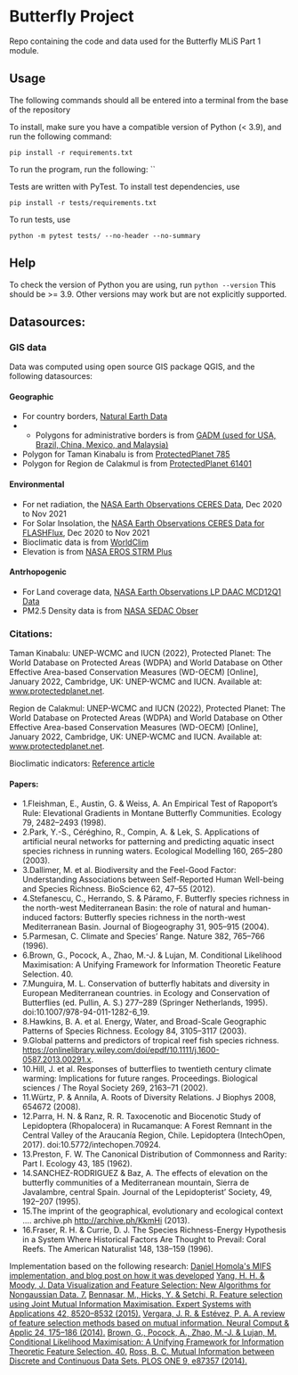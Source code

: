 # Butterfly Project

Repo containing the code and data used for the Butterfly MLiS Part 1 module.

## Usage

The following commands should all be entered into a terminal from the base of the repository

To install, make sure you have a compatible version of Python (< 3.9), and run the following command:

`pip install -r requirements.txt`

To run the program, run the following:
``

Tests are written with PyTest. To install test dependencies, use 

`pip install -r tests/requirements.txt`

To run tests, use 

`python -m pytest tests/ --no-header --no-summary`


## Help
To check the version of Python you are using, run 
`python --version`
This should be >= 3.9. Other versions may work but are not explicitly supported.


## Datasources:
### GIS data
Data was computed using open source GIS package QGIS, and the following datasources:

#### Geographic
* For country borders, [Natural Earth Data](http://www.naturalearthdata.com/downloads/)
* * Polygons for administrative borders is from [GADM (used for USA, Brazil, China, Mexico, and Malaysia)](https://gadm.org/download_country.html)
* Polygon for Taman Kinabalu is from [ProtectedPlanet 785](https://www.protectedplanet.net/785) 
* Polygon for Region de Calakmul is from [ProtectedPlanet 61401](https://www.protectedplanet.net/61401)

#### Environmental
* For net radiation, the [NASA Earth Observations CERES Data](https://neo.gsfc.nasa.gov/view.php?datasetId=CERES_NETFLUX_M), Dec 2020 to Nov 2021
* For Solar Insolation, the [NASA Earth Observations CERES Data for FLASHFlux](https://neo.gsfc.nasa.gov/view.php?datasetId=CERES_NETFLUX_M), Dec 2020 to Nov 2021
* Bioclimatic data is from [WorldClim](https://www.worldclim.org/data/worldclim21.html)
* Elevation is from [NASA EROS STRM Plus](https://www2.jpl.nasa.gov/srtm/)

#### Antrhopogenic 
* For Land coverage data, [NASA Earth Observations LP DAAC MCD12Q1 Data](https://neo.gsfc.nasa.gov/view.php?datasetId=MCD12C1_T1)
* PM2.5 Density data is from [NASA SEDAC Obser](https://sedac.ciesin.columbia.edu/data/set/sdei-global-annual-gwr-pm2-5-modis-misr-seawifs-aod)


### Citations:

Taman Kinabalu: UNEP-WCMC and IUCN (2022), Protected Planet: The World Database on Protected Areas (WDPA) and World Database on Other Effective Area-based Conservation Measures (WD-OECM) [Online], January 2022, Cambridge, UK: UNEP-WCMC and IUCN. Available at: www.protectedplanet.net.

Region de Calakmul: UNEP-WCMC and IUCN (2022), Protected Planet: The World Database on Protected Areas (WDPA) and World Database on Other Effective Area-based Conservation Measures (WD-OECM) [Online], January 2022, Cambridge, UK: UNEP-WCMC and IUCN. Available at: www.protectedplanet.net.

Bioclimatic indicators: [Reference article](https://www.nature.com/articles/s41597-020-00726-5#Sec2)

#### Papers:

* 1.Fleishman, E., Austin, G. & Weiss, A. An Empirical Test of Rapoport’s Rule: Elevational Gradients in Montane Butterfly Communities. Ecology 79, 2482–2493 (1998).
* 2.Park, Y.-S., Céréghino, R., Compin, A. & Lek, S. Applications of artificial neural networks for patterning and predicting aquatic insect species richness in running waters. Ecological Modelling 160, 265–280 (2003).
* 3.Dallimer, M. et al. Biodiversity and the Feel-Good Factor: Understanding Associations between Self-Reported Human Well-being and Species Richness. BioScience 62, 47–55 (2012).
* 4.Stefanescu, C., Herrando, S. & Páramo, F. Butterfly species richness in the north-west Mediterranean Basin: the role of natural and human-induced factors: Butterfly species richness in the north-west Mediterranean Basin. Journal of Biogeography 31, 905–915 (2004).
* 5.Parmesan, C. Climate and Species’ Range. Nature 382, 765–766 (1996).
* 6.Brown, G., Pocock, A., Zhao, M.-J. & Lujan, M. Conditional Likelihood Maximisation: A Unifying Framework for Information Theoretic Feature Selection. 40.
* 7.Munguira, M. L. Conservation of butterfly habitats and diversity in European Mediterranean countries. in Ecology and Conservation of Butterflies (ed. Pullin, A. S.) 277–289 (Springer Netherlands, 1995). doi:10.1007/978-94-011-1282-6_19.
* 8.Hawkins, B. A. et al. Energy, Water, and Broad-Scale Geographic Patterns of Species Richness. Ecology 84, 3105–3117 (2003).
* 9.Global patterns and predictors of tropical reef fish species richness. https://onlinelibrary.wiley.com/doi/epdf/10.1111/j.1600-0587.2013.00291.x.
* 10.Hill, J. et al. Responses of butterflies to twentieth century climate warming: Implications for future ranges. Proceedings. Biological sciences / The Royal Society 269, 2163–71 (2002).
* 11.Würtz, P. & Annila, A. Roots of Diversity Relations. J Biophys 2008, 654672 (2008).
* 12.Parra, H. N. & Ranz, R. R. Taxocenotic and Biocenotic Study of Lepidoptera (Rhopalocera) in Rucamanque: A Forest Remnant in the Central Valley of the Araucanía Region, Chile. Lepidoptera (IntechOpen, 2017). doi:10.5772/intechopen.70924.
* 13.Preston, F. W. The Canonical Distribution of Commonness and Rarity: Part I. Ecology 43, 185 (1962).
* 14.SANCHEZ-RODRIGUEZ & Baz, A. The effects of elevation on the butterfly communities of a Mediterranean mountain, Sierra de Javalambre, central Spain. Journal of the Lepidopterist’ Society, 49, 192–207 (1995).
* 15.The imprint of the geographical, evolutionary and ecological context …. archive.ph http://archive.ph/KkmHi (2013).
* 16.Fraser, R. H. & Currie, D. J. The Species Richness-Energy Hypothesis in a System Where Historical Factors Are Thought to Prevail: Coral Reefs. The American Naturalist 148, 138–159 (1996).


Implementation based on the following research:
[Daniel Homola's MIFS implementation, and blog post on how it was developed](https://danielhomola.com/feature%20selection/phd/mifs-parallelized-mutual-information-based-feature-selection-module/)
[Yang, H. H. & Moody, J. Data Visualization and Feature Selection: New Algorithms for Nongaussian Data. 7.](http://citeseerx.ist.psu.edu/viewdoc/download?doi=10.1.1.46.5561&rep=rep1&type=pdf)
[Bennasar, M., Hicks, Y. & Setchi, R. Feature selection using Joint Mutual Information Maximisation. Expert Systems with Applications 42, 8520–8532 (2015).](https://www.sciencedirect.com/science/article/pii/S0957417415004674)
[Vergara, J. R. & Estévez, P. A. A review of feature selection methods based on mutual information. Neural Comput & Applic 24, 175–186 (2014).](https://doi.org/10.1007/s00521-013-1368-0)
[Brown, G., Pocock, A., Zhao, M.-J. & Lujan, M. Conditional Likelihood Maximisation: A Unifying Framework for Information Theoretic Feature Selection. 40.](https://www.jmlr.org/papers/volume13/brown12a/brown12a.pdf)
[Ross, B. C. Mutual Information between Discrete and Continuous Data Sets. PLOS ONE 9, e87357 (2014).](https://journals.plos.org/plosone/article?id=10.1371/journal.pone.0087357)
